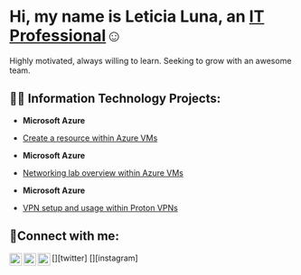 <h1>Hi, my name is Leticia Luna, an <a href="https://linkedin.com/in/leticia-alvarado-24846815b/">IT Professional</a>☺</h1> 
Highly motivated, always willing to learn. Seeking to grow with an awesome team. 

<h2>👨‍💻 Information Technology Projects:</h2>

- <b>Microsoft Azure</b>
 - [Create a resource within Azure VMs](https://github.com/leticialunaa/create-resource)

- <b>Microsoft Azure</b>
 - [Networking lab overview within Azure VMs](https://github.com/leticialunaa/networking-lab)

- <b>Microsoft Azure</b>
 - [VPN setup and usage within Proton VPNs](https://github.com/leticialunaa/vpn-setup)


<h2>🤳Connect with me:</h2>

[<img align="left" alt="Josh | Twitter" width="22px" src="https://cdn.jsdelivr.net/npm/simple-icons@v3/icons/twitter.svg" />][twitter]
[<img align="left" alt="Josh | LinkedIn" width="22px" src="https://cdn.jsdelivr.net/npm/simple-icons@v3/icons/linkedin.svg" />][linkedin]
[<img align="left" alt="Josh | Instagram" width="22px" src="https://cdn.jsdelivr.net/npm/simple-icons@v3/icons/instagram.svg" />][instagram]

[linkedin]: https://linkedin.com/in/leticia-alvarado-24846815b/
